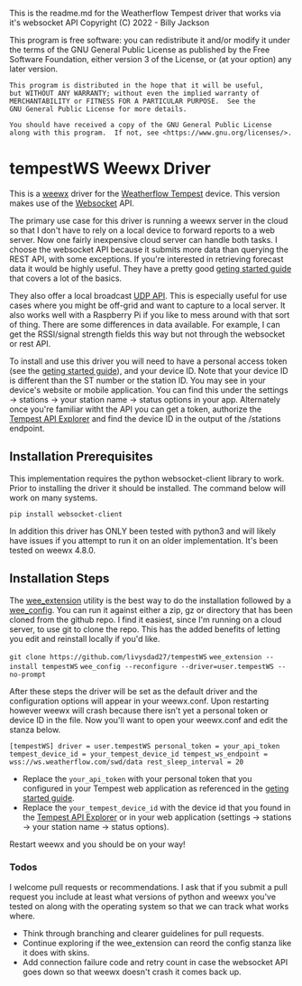This is the readme.md for the Weatherflow Tempest driver that works via it's websocket API
Copyright (C) 2022 - Billy Jackson

This program is free software: you can redistribute it and/or modify
    it under the terms of the GNU General Public License as published by
    the Free Software Foundation, either version 3 of the License, or
    (at your option) any later version.

    This program is distributed in the hope that it will be useful,
    but WITHOUT ANY WARRANTY; without even the implied warranty of
    MERCHANTABILITY or FITNESS FOR A PARTICULAR PURPOSE.  See the
    GNU General Public License for more details.

    You should have received a copy of the GNU General Public License
    along with this program.  If not, see <https://www.gnu.org/licenses/>.

# tempestWS Weewx Driver
This is a [weewx](https://weewx.com) driver for the [Weatherflow Tempest](https://weatherflow.com/tempest-weather-system/) device.  This version makes use of the [Websocket](https://weatherflow.github.io/Tempest/api/ws.html) API.

The primary use case for this driver is running a weewx server in the cloud so that I don't have to rely on a local device to forward reports to a web server.  Now one fairly inexpensive cloud server can handle both tasks.  I choose the websocket API because it submits more data than querying the REST API, with some exceptions.  If you're interested in retrieving forecast data it would be highly useful.  They have a pretty good [geting started guide](https://weatherflow.github.io/Tempest/api/) that covers a lot of the basics.

They also offer a local broadcast [UDP API](https://weatherflow.github.io/Tempest/api/udp/v171/).  This is especially useful for use cases where you might be off-grid and want to capture to a local server.  It also works well with a Raspberry Pi if you like to mess around with that sort of thing.  There are some differences in data available.  For example, I can get the RSSI/signal strength fields this way but not through the websocket or rest API.

To install and use this driver you will need to have a personal access token (see the [geting started guide](https://weatherflow.github.io/Tempest/api/)), and your device ID.  Note that your device ID is different than the ST number or the station ID. You may see in your device's website or mobile application.  You can find this under the settings -> stations -> your station name -> status options in your app.  Alternately once you're familiar witht the API you can get a token, authorize the [Tempest API Explorer](https://weatherflow.github.io/Tempest/api/swagger/#!/stations/getStations) and find the device ID in the output of the /stations endpoint. 

## Installation Prerequisites
This implementation requires the python websocket-client library to work.  Prior to installing the driver it should be installed.  The command below will work on many systems.

`pip install websocket-client`

In addition this driver has ONLY been tested with python3 and will likely have issues if you attempt to run it on an older implementation.  It's been tested on weewx 4.8.0.

## Installation Steps
The [wee_extension](https://www.weewx.com/docs/utilities.htm#wee_extension_utility) utility is the best way to do the installation followed by a [wee_config](https://weewx.com/docs/utilities.htm#wee_config_utility).  You can run it against either a zip, gz or directory that has been cloned from the github repo.  I find it easiest, since I'm running on a cloud server, to use git to clone the repo.  This has the added benefits of letting you edit and reinstall locally if you'd like.

`git clone https://github.com/livysdad27/tempestWS`
`wee_extension --install tempestWS`
`wee_config --reconfigure --driver=user.tempestWS --no-prompt`

After these steps the driver will be set as the default driver and the configuration options will appear in your weewx.conf.  Upon restarting however weewx will crash because there isn't yet a personal token or device ID in the file.  Now you'll want to open your weewx.conf and edit the stanza below.

`[tempestWS]
    driver = user.tempestWS
    personal_token = your_api_token
    tempest_device_id = your_tempest_device_id
    tempest_ws_endpoint = wss://ws.weatherflow.com/swd/data
    rest_sleep_interval = 20`

* Replace the `your_api_token` with your personal token that you configured in your Tempest web application as referenced in the [geting started guide](https://weatherflow.github.io/Tempest/api/).
* Replace the `your_tempest_device_id` with the device id that you found in the [Tempest API Explorer](https://weatherflow.github.io/Tempest/api/swagger/#!/stations/getStations) or in your web application (settings -> stations -> your station name -> status options).

Restart weewx and you should be on your way!

### Todos
I welcome pull requests or recommendations.  I ask that if you submit a pull request you include at least what versions of python and weewx you've tested on along with the operating system so that we can track what works where.  

* Think through branching and clearer guidelines for pull requests.  
* Continue exploring if the wee_extension can reord the config stanza like it does with skins.
* Add connection failure code and retry count in case the websocket API goes down so that weewx doesn't crash it comes back up.

